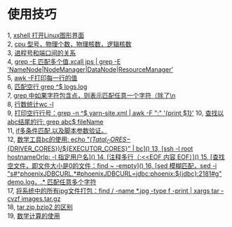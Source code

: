 # 使用技巧
1,  [xshell 打开Linux图形界面](shell-xshell.md)  
2,  [cpu 型号，物理个数，物理核数，逻辑核数](Linux-cpu-info-demo.md)  
3,  [进程号和端口间的关系](linx-process-and-its-duankou.md)  
4,  [grep -E 匹配多个值,xcall jps | grep -E 'NameNode|NodeManager|DataNode|ResourceManager'](grep-e-pipei.md)    
5,  [awk -F打印每一行的值](awk-print-all.md)  
6,  [匹配空行 grep ^$ logs.log]()  
7,  [grep 中如果字符包含点，则表示匹配任意一个字符（除了\n]()  
8,  [行数统计wc -l]()  
9,  [打印空行行号：grep -n ^$ yarn-site.xml  | awk -F ":" '{print $1}']()
10, [查找以abc结尾的行: grep abc$ fileName]()  
11, [if多条件匹配,以及脚本参数验证。](linux-args-comfirm.md)  
12, [数学工具bc的使用: echo "(${Tatal_CORES}-${DRIVER_CORES})/${EXECUTOR_CORES}" | bc]()  
13, [ssh -l root hostnameOrIp: -l 指定用户名]()  
14, [注释多行（:<<EOF 内容  EOF）]()  
15, [查找空文件，即文件大小是0的文件：find ~ -empty]()  
16, [sed 模糊匹配，sed -i "s#^phoenixJDBCURL.*#phoenixJDBCURL=jdbc:phoenix:${jdbc}:2181#g" demo.log，.* 匹配任意多个字符]()  
17, [将系统中的所有jpg文件打包：find / -name *.jpg -type f -print | xargs tar -cvzf images.tar.gz]()  
18, [tar,zip,bzip2 的区别](tar-gzip-bzip2.md)  
19, [数学计算的使用](linux-math-jisuan.md)